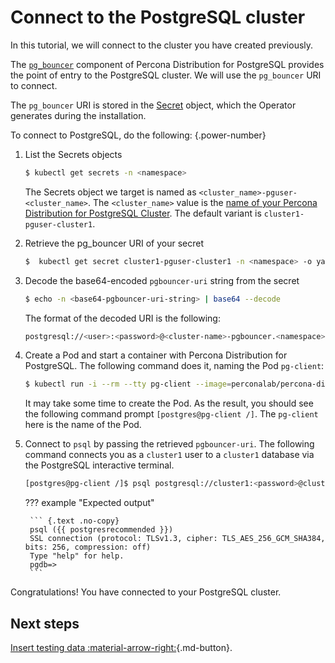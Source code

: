 # Connect to the PostgreSQL cluster

In this tutorial, we will connect to the cluster you have created previously. 

The [`pg_bouncer`](http://pgbouncer.github.io/) component of Percona Distribution for PostgreSQL provides the point of entry to the PostgreSQL cluster. We will use the `pg_bouncer` URI to connect. 

The `pg_bouncer` URI is stored in the [Secret](https://kubernetes.io/docs/concepts/configuration/secret/) object, which the Operator generates during the installation.

To connect to PostgreSQL, do the following:
{.power-number}

1. List the Secrets objects

    ```{.bash data-prompt="$"}
    $ kubectl get secrets -n <namespace>
    ```

    The Secrets object we target is named as
    `<cluster_name>-pguser-<cluster_name>`. The `<cluster_name>` value is
    the [name of your Percona Distribution for PostgreSQL Cluster](operator.md#metadata-name). The default variant is `cluster1-pguser-cluster1`.

2. Retrieve the pg_bouncer URI of your secret

    ``` {.bash data-prompt="$" }
    $  kubectl get secret cluster1-pguser-cluster1 -n <namespace> -o yaml
    ```

3. Decode the base64-encoded `pgbouncer-uri` string from the secret

    ``` {.bash data-prompt="$" }
    $ echo -n <base64-pgbouncer-uri-string> | base64 --decode
    ```

    The format of the decoded URI is the following:

    ```{.bash .no-copy}
    postgresql://<user>:<password>@<cluster-name>-pgbouncer.<namespace>.svc:5432/<db>
    ```

4. Create a Pod and start a container with Percona Distribution for PostgreSQL. The following command does it, naming the Pod `pg-client`:

    ``` {.bash data-prompt="$" data-prompt-second="[postgres@pg-client /]$"}
    $ kubectl run -i --rm --tty pg-client --image=perconalab/percona-distribution-postgresql:{{ postgresrecommended }} --restart=Never -- bash -il
    ```

    It may take some time to create the Pod. As the result, you should see the following command prompt `[postgres@pg-client /]`. The `pg-client` here is the name of the Pod.

5. Connect to `psql` by passing the retrieved `pgbouncer-uri`. The following command connects you as a `cluster1` user to a `cluster1` database
    via the PostgreSQL interactive terminal. 

    ``` {.bash data-prompt="$" data-prompt-second="[postgres@pg-client /]$"}
    [postgres@pg-client /]$ psql postgresql://cluster1:<password>@cluster1-pgbouncer.<namespace>.svc:5432/cluster1
    ```

    ??? example "Expected output"

        ``` {.text .no-copy}
        psql ({{ postgresrecommended }})
        SSL connection (protocol: TLSv1.3, cipher: TLS_AES_256_GCM_SHA384, bits: 256, compression: off)
        Type "help" for help.
        pgdb=>
        ```

Congratulations! You have connected to your PostgreSQL cluster.

## Next steps

[Insert testing data :material-arrow-right:](data-insert.md){.md-button}. 
